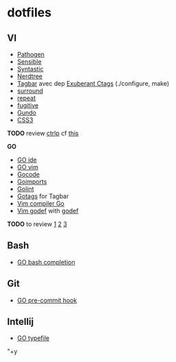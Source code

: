 dotfiles
===

VI
---
- [Pathogen](https://github.com/tpope/vim-pathogen)
- [Sensible](https://github.com/pgu/vim-sensible)
- [Syntastic](https://github.com/scrooloose/syntastic)
- [Nerdtree](https://github.com/scrooloose/nerdtree)
- [Tagbar](http://majutsushi.github.io/tagbar/) avec dep [Exuberant Ctags](http://ctags.sourceforge.net/) (./configure, make)
- [surround](https://github.com/tpope/vim-surround)
- [repeat](https://github.com/tpope/vim-repeat)
- [fugitive](https://github.com/tpope/vim-fugitive)
- [Gundo](http://sjl.bitbucket.org/gundo.vim/)
- [CSS3](https://github.com/hail2u/vim-css3-syntax.git)

**TODO** review [ctrlp](http://kien.github.io/ctrlp.vim/) cf [this](https://github.com/thoughtbot/dotfiles/blob/master/vimrc.bundles)

**GO**

- [GO ide](https://code.google.com/p/go-wiki/wiki/IDEsAndTextEditorPlugins)
- [GO vim](http://golang.org/misc/vim/)
- [Gocode](https://github.com/nsf/gocode)
- [Goimports](http://godoc.org/code.google.com/p/go.tools/cmd/goimports)
- [Golint](https://github.com/golang/lint)
- [Gotags](https://github.com/jstemmer/gotags) for Tagbar
- [Vim compiler Go](https://github.com/rjohnsondev/vim-compiler-go)
- [Vim godef](https://github.com/dgryski/vim-godef) with [godef](https://code.google.com/p/rog-go/source/browse/exp/cmd/godef/)


**TODO** to review 
[1](http://askubuntu.com/questions/123392/how-can-i-customize-vim-for-web-development-and-programming) 
[2](https://github.com/holman/dotfiles)
[3](https://github.com/mathiasbynens/dotfiles)


Bash
---
- [GO bash completion](http://golang.org/misc/bash/go)


Git
---
- [GO pre-commit hook](http://golang.org/misc/git/pre-commit)


Intellij
---
- [GO typefile](http://golang.org/misc/IntelliJIDEA/Go.xml)



"+y



